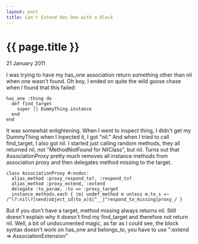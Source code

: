 ```yaml
---
layout: post
title: Can't Extend Has One with a Block
---
```


{{ page.title }}
================

<p class="meta">21 January 2011</p>

I was trying to have my has_one association return something other than nil when one wasn't found.  Oh boy, I ended on quite the wild goose chase when I found that this failed:

    has_one :thing do
      def find_target
        super || DummyThing.instance
      end
    end
  
It was somewhat enlightening.  When I went to inspect thing, I didn't get my DummyThing when I inpected it, I got "nil."  And when I tried to call find_target, I also got nil.  I started just calling random methods, they all returned nil, not "MethodNotFound for NilClass", but nil.
Turns out that AssociationProxy pretty much removes all instance methods from association proxy and then delegates method missing to the target. 

    class AssociationProxy #:nodoc:
      alias_method :proxy_respond_to?, :respond_to?
      alias_method :proxy_extend, :extend
      delegate :to_param, :to => :proxy_target
      instance_methods.each { |m| undef_method m unless m.to_s =~ /^(?:nil\?|send|object_id|to_a)$|^__|^respond_to_missing|proxy_/ }

 But if you don't have a target, method missing always returns nil.  Still doesn't explain why it doesn't find my find_target and therefore not return nil.  Well, a bit of undocumented magic, as far as I could see, the block syntax doesn't work on has_one and belongs_to, you have to use ":extend => AssociationExtension"